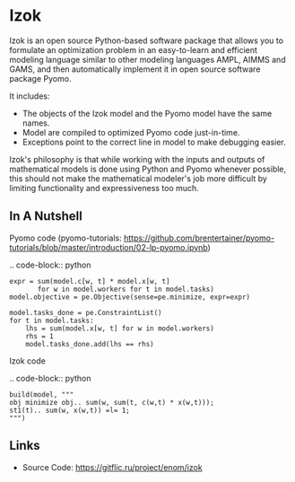 Izok
=====

Izok is an open source Python-based software package that allows you to formulate an optimization problem in an easy-to-learn and efficient modeling language similar to other modeling languages AMPL, AIMMS and GAMS, and then automatically implement it in open source software package Pyomo.

It includes:

-   The objects of the Izok model and the Pyomo model have the same names.
-   Model are compiled to optimized Pyomo code just-in-time.
-   Exceptions point to the correct line in model to make debugging easier.

Izok's philosophy is that while working with the inputs and outputs of mathematical models is done using Python and Pyomo whenever possible, this should not make the mathematical modeler's job more difficult by limiting functionality and expressiveness too much.

In A Nutshell
-------------

Pyomo code (pyomo-tutorials: https://github.com/brentertainer/pyomo-tutorials/blob/master/introduction/02-lp-pyomo.ipynb)


.. code-block:: python

    expr = sum(model.c[w, t] * model.x[w, t]
           for w in model.workers for t in model.tasks)
    model.objective = pe.Objective(sense=pe.minimize, expr=expr)

    model.tasks_done = pe.ConstraintList()
    for t in model.tasks:
        lhs = sum(model.x[w, t] for w in model.workers)
        rhs = 1
        model.tasks_done.add(lhs == rhs)

Izok code

.. code-block:: python

    build(model, """
    obj minimize obj.. sum(w, sum(t, c(w,t) * x(w,t)));
    st1(t).. sum(w, x(w,t)) =l= 1;
    """)

Links
-----

-   Source Code: https://gitflic.ru/project/enom/izok
